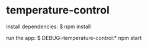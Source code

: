 # temperature-control

install dependencies:
    $ npm install

run the app:
    $ DEBUG=temperature-control:* npm start